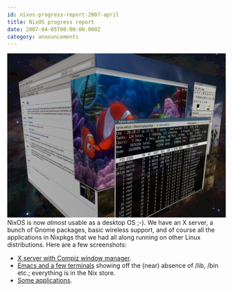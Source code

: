 ```yaml
---
id: nixos-progress-report-2007-april
title: NixOS progress report
date: 2007-04-05T00:00:00.000Z
category: announcements
---
```

 [![NixOS screenshot](/images/screenshots/nixos-compiz-cube.png)](/images/screenshots//nixos-compiz-cube.png) NixOS is now _almost_ usable as a desktop OS ;-). We have an X server, a bunch of Gnome packages, basic wireless support, and of course all the applications in Nixpkgs that we had all along running on other Linux distributions. Here are a few screenshots:

*   [X server with Compiz window manager](/images/screenshots/nixos-compiz-cube.png).
*   [Emacs and a few terminals](/images/screenshots/nixos-terminals.png) showing off the (near) absence of /lib, /bin etc.; everything is in the Nix store.
*   [Some applications](/images/screenshots/nixos-apps.png).
